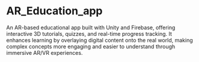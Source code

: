 # AR_Education_app
An AR-based educational app built with Unity and Firebase, offering interactive 3D tutorials, quizzes, and real-time progress tracking. It enhances learning by overlaying digital content onto the real world, making complex concepts more engaging and easier to understand through immersive AR/VR experiences.
